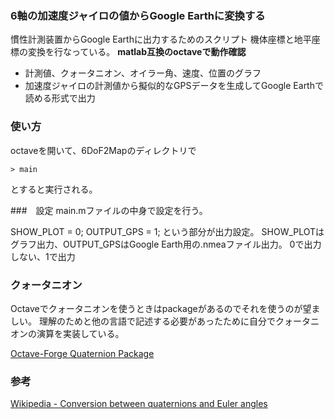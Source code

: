 ### 6軸の加速度ジャイロの値からGoogle Earthに変換する
慣性計測装置からGoogle Earthに出力するためのスクリプト
機体座標と地平座標の変換を行なっている。
**matlab互換のoctaveで動作確認**

+ 計測値、クォータニオン、オイラー角、速度、位置のグラフ
+ 加速度ジャイロの計測値から擬似的なGPSデータを生成してGoogle Earthで読める形式で出力

### 使い方
octaveを開いて、6DoF2Mapのディレクトリで
```
> main
```
とすると実行される。

###　設定
main.mファイルの中身で設定を行う。

SHOW_PLOT = 0;
OUTPUT_GPS = 1;
という部分が出力設定。
SHOW_PLOTはグラフ出力、OUTPUT_GPSはGoogle Earth用の.nmeaファイル出力。
0で出力しない、1で出力

### クォータニオン
Octaveでクォータニオンを使うときはpackageがあるのでそれを使うのが望ましい。
理解のためと他の言語で記述する必要があったために自分でクォータニオンの演算を実装している。

[Octave-Forge Quaternion Package](http://octave.sourceforge.net/quaternion/)

### 参考
[Wikipedia - Conversion between quaternions and Euler angles](http://en.wikipedia.org/wiki/Conversion_between_quaternions_and_Euler_angles)